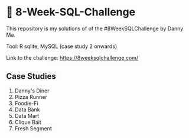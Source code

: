 # 🍕 8-Week-SQL-Challenge
This repository is my solutions of of the #8WeekSQLChallenge by Danny Ma. <br/>

Tool: R sqlite, MySQL (case study 2 onwards)

Link to the challenge: 
https://8weeksqlchallenge.com/

## Case Studies
1. Danny's Diner
2. Pizza Runner
3. Foodie-Fi
4. Data Bank
5. Data Mart
6. Clique Bait
7. Fresh Segment
